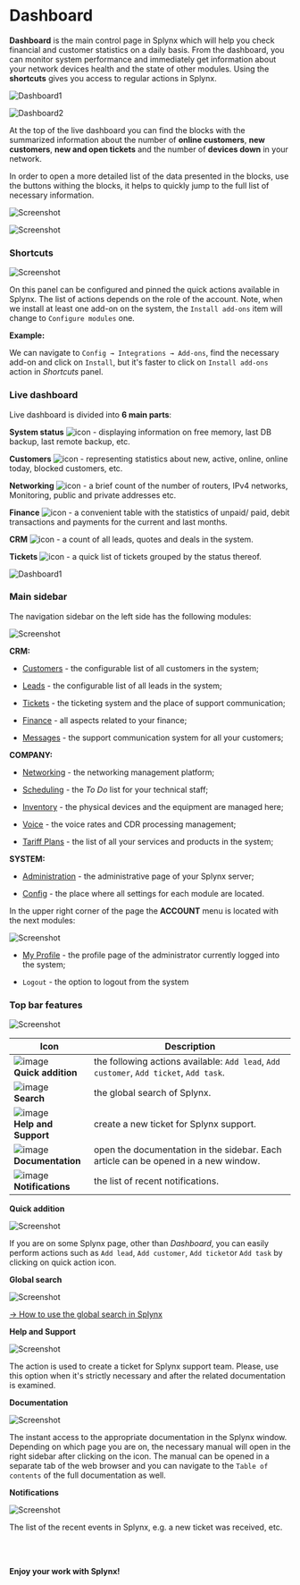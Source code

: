 Dashboard
=========

**Dashboard** is the main control page in Splynx which will help you check financial and customer statistics on a daily basis. From the dashboard, you can monitor system performance and immediately get information about your network devices health and the state of other modules. Using the **shortcuts** gives you access to regular actions in Splynx.

![Dashboard1](dashboard1.png)

![Dashboard2](dashboard2.png)

At the top of the live dashboard you can find the blocks with the summarized information about the number of **online customers**, **new customers**, **new and open tickets** and the number of **devices down** in your network.

In order to open a more detailed list of the data presented in the blocks, use the buttons withing the blocks, it helps to quickly jump to the full list of necessary information.

![Screenshot](dashboard3.png)

![Screenshot](dashboard4.png)

### Shortcuts

![Screenshot](shortcuts.png)

On this panel can be configured and pinned the quick actions available in Splynx. The list of actions depends on the role of the account. Note, when we install at least one add-on on the system, the `Install add-ons` item will change to `Configure modules` one.

**Example:**

We can navigate to `Config → Integrations → Add-ons`, find the necessary add-on and click on `Install`, but it's faster to click on `Install add-ons` action in *Shortcuts* panel.


### Live dashboard

Live dashboard is divided into **6 main parts**:

**System status** <icon class="image-icon">![icon](system_status.png)</icon> - displaying information on free memory, last DB backup, last remote backup, etc.

**Customers** <icon class="image-icon">![icon](customers.png)</icon> - representing statistics about new, active, online, online today, blocked customers, etc.

**Networking** <icon class="image-icon">![icon](networking.png)</icon> - a brief count of the number of routers, IPv4 networks, Monitoring, public and private addresses etc.

**Finance** <icon class="image-icon">![icon](finance.png)</icon> - a convenient table with the statistics of unpaid/ paid, debit transactions and payments for the current and last months.

**CRM** <icon class="image-icon">![icon](crm.png)</icon> - a count of all leads, quotes and deals in the system.

**Tickets** <icon class="image-icon">![icon](tickets.png)</icon> - a quick list of tickets grouped by the status thereof.

![Dashboard1](dashboard5.png)

### Main sidebar

The navigation sidebar on the left side has the following modules:

![Screenshot](main_sidebar.png)

**CRM:**

- [Customers](customer_management/customer_management.md) - the configurable list of all customers in the system;

- [Leads](crm/leads/leads.md) - the configurable list of all leads in the system;

- [Tickets](tickets/tickets.md) - the ticketing system and the place of support communication;

- [Finance](finance/finance.md) - all aspects related to your finance;

- [Messages](support_messages/support_messages.md) - the support communication system for all your customers;


**COMPANY:**

- [Networking](networking/networking.md) - the networking management platform;

- [Scheduling](scheduling/scheduling.md) - the *To Do* list for your technical staff;

- [Inventory](inventory/inventory.md) - the physical devices and the equipment are managed here;

- [Voice](voice/voice.md) - the voice rates and CDR processing management;

- [Tariff Plans](configuring_tariff_plans/configuring_tariff_plans.md) - the list of all your services and products in the system;


**SYSTEM:**

- [Administration](administration/administration.md) - the administrative page of your Splynx server;

- [Config](configuration/configuration.md) - the place where all settings for each module are located.


In the upper right corner of the page the **ACCOUNT** menu is located with the next modules:

![Screenshot](account_menu.png)

- [My Profile](my_profile/my_profile.md) - the profile page of the administrator currently logged into the system;

- `Logout` - the option to logout from the system


### Top bar features

![Screenshot](top_bar.png)

| Icon  | Description  |
| ------------ | ------------ |
| <icon class="image-icon">![image](quick_addition.png)</icon> <br> **Quick addition** | the following actions available: `Add lead`, `Add customer`, `Add ticket`, `Add task`.  |
| <icon class="image-icon">![image](search.png)</icon> <br> **Search** |the global search of Splynx. |
| <icon class="image-icon">![image](help_and_support.png)</icon> <br> **Help and Support**| create a new ticket for Splynx support.   |
| <icon class="image-icon">![image](documentation.png)</icon> <br> **Documentation** | open the documentation in the sidebar. Each article can be opened in a new window. |
| <icon class="image-icon">![image](notifications.png)</icon> <br> **Notifications** | the list of recent notifications.|

**Quick addition**

![Screenshot](quick_addition1.png)

If you are on some Splynx page, other than *Dashboard*, you can easily perform actions such as `Add lead`, `Add customer`, `Add ticket`or `Add task` by clicking on quick action icon.

**Global search**

![Screenshot](global_search.png)

[→ How to use the global search in Splynx](customer_management/search/search.md)

**Help and Support**

![Screenshot](ticket_to_support.png)

The action is used to create a ticket for Splynx support team. Please, use this option when it's strictly necessary and after the related documentation is examined.

**Documentation**

![Screenshot](doc_icon.png)

The instant access to the appropriate documentation in the Splynx window. Depending on which page you are on, the necessary manual will open in the right sidebar after clicking on the icon. The manual can be opened in a separate tab of the web browser and you can navigate to the `Table of contents` of the full documentation as well.

**Notifications**

![Screenshot](notification_icon.png)

The list of the recent events in Splynx, e.g. a new ticket was received, etc.






<br>
<br>


**Enjoy your work with Splynx!**
